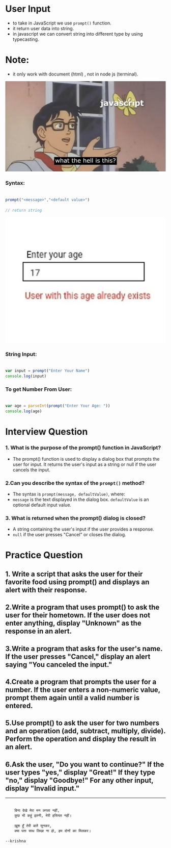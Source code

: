 # User Input

- to take in JavaScript we use `prompt()` function.
- it return user data into string. 
- in javascript we can convert string into different type by using typecasting.

# Note:
- it only work with document (html) , not in node js (terminal).



![alt text](image.png)
### Syntax:
```js

prompt("<message>","<default value>")

// return string

```
![alt text](image-1.png)
### String Input:
```js

var input = prompt("Enter Your Name")
console.log(input)
```


### To get Number From User:
```js

var age = parseInt(prompt("Enter Your Age: "))
console.log(age)
```

# Interview Question

### 1. What is the purpose of the prompt() function in JavaScript?
-  The prompt() function is used to display a dialog box that prompts the user for input. It returns the user's input as a string or null if the user cancels the input.

### 2.Can you describe the syntax of the `prompt()` method?

- The syntax is `prompt(message, defaultValue)`, where:
- `message` is the text displayed in the dialog box.
`defaultValue` is an optional default input value.


### 3. What is returned when the prompt() dialog is closed?

- A string containing the user's input if the user provides a response.
- `null` if the user presses "Cancel" or closes the dialog.


# Practice Question

## 1. Write a script that asks the user for their favorite food using prompt() and displays an alert with their response.
## 2.Write a program that uses prompt() to ask the user for their hometown. If the user does not enter anything, display "Unknown" as the response in an alert.
## 3.Write a program that asks for the user's name. If the user presses "Cancel," display an alert saying "You canceled the input."
## 4.Create a program that prompts the user for a number. If the user enters a non-numeric value, prompt them again until a valid number is entered.
## 5.Use prompt() to ask the user for two numbers and an operation (add, subtract, multiply, divide). Perform the operation and display the result in an alert.

## 6.Ask the user, "Do you want to continue?" If the user types "yes," display "Great!" If they type "no," display "Goodbye!" For any other input, display "Invalid input."

-------------

```krishna

    बिना देखे मेरा मन लगता नहीं,
    कुछ भी कहूं इतनी, मेरी हसियत नहीं।

    ख़ुश हूँ तेरी बातें सुनकर,
    क्या पता साथ लिखा ना हो, हम दोनों का मिलकर।
    
--krishna
```